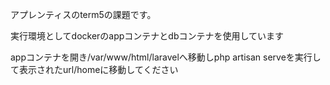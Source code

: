 アプレンティスのterm5の課題です。

実行環境としてdockerのappコンテナとdbコンテナを使用しています

appコンテナを開き/var/www/html/laravelへ移動しphp artisan serveを実行して表示されたurl/homeに移動してください
